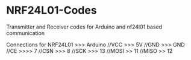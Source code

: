 # NRF24L01-Codes
Transmitter and Receiver codes for Arduino and nf24l01 based communication

Connections for NRF24L01 >>> Arduino
//VCC >>> 5V
//GND >>> GND
//CE >>>> 7
//CSN >>> 8
//SCK >>> 13
//MOSI >> 11
//MISO >> 12
